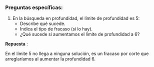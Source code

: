 ### Preguntas específicas:

1. En la búsqueda en profundidad, el límite de profundidad es 5:
   - Describe qué sucede.
   - Indica el tipo de fracaso (si lo hay).
   - ¿Qué sucede si aumentamos el límite de profundidad a 6?

**Repuesta** :

En el límite 5 no llega a ninguna solución, es un fracaso por corte que arreglaríamos al aumentar la profundidad 6.

